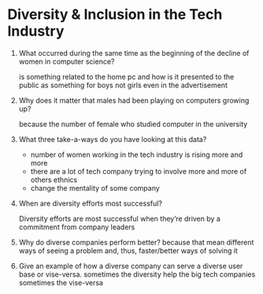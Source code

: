 # Diversity & Inclusion in the Tech Industry

1. What occurred during the same time as the beginning of the decline of women in computer science?

   is something related to the home pc and how is it presented to the public as something for boys not girls even in the advertisement

2. Why does it matter that males had been playing on computers growing up?

   because the number of female who studied computer in the university

3. What three take-a-ways do you have looking at this data?
   - number of women working in the tech industry is rising more and more
   - there are a lot of tech company trying to involve more and more of others ethnics
   - change the mentality of some company
4. When are diversity efforts most successful?

   Diversity efforts are most successful when they’re driven by a commitment from company leaders

5. Why do diverse companies perform better?
   because that mean different ways of seeing a problem and, thus, faster/better ways of solving it
6. Give an example of how a diverse company can serve a diverse user base or vise-versa.
   sometimes the diversity help the big tech companies sometimes the vise-versa
